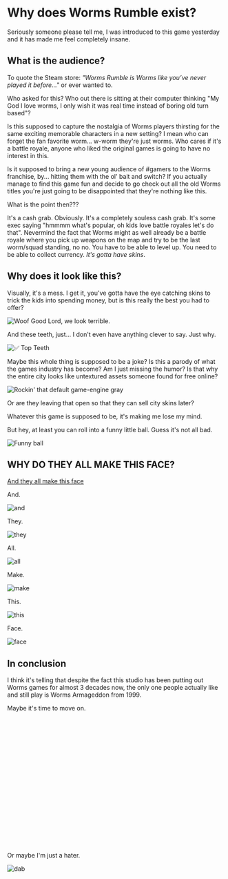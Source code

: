 # Why does Worms Rumble exist?

Seriously someone please tell me, I was introduced to this game yesterday and it has made me feel completely insane.

## What is the audience?
To quote the Steam store: _"Worms Rumble is Worms like you’ve never played it before..."_ or ever wanted to.

Who asked for this? Who out there is sitting at their computer thinking "My God I love worms, I only wish it was real time instead of boring old turn based"?

Is this supposed to capture the nostalgia of Worms players thirsting for the same exciting memorable characters in a new setting? I mean who can forget the fan favorite worm... w-worm they're just worms. Who cares if it's a battle royale, anyone who liked the original games is going to have no interest in this.

Is it supposed to bring a new young audience of #gamers to the Worms franchise, by... hitting them with the ol' bait and switch? If you actually manage to find this game fun and decide to go check out all the old Worms titles you're just going to be disappointed that they're nothing like this.

What is the point then???

It's a cash grab. Obviously. It's a completely souless cash grab. It's some exec saying "hmmmm what's popular, oh kids love battle royales let's do that". Nevermind the fact that Worms might as well already be a battle royale where you pick up weapons on the map and try to be the last worm/squad standing, no no. You have to be able to level up. You need to be able to collect currency. _It's gotta have skins_.

## Why does it look like this?
Visually, it's a mess. I get it, you've gotta have the eye catching skins to trick the kids into spending money, but is this really the best you had to offer?

![Woof](/pages/assets/why-worms/bad.png)
Good Lord, we look terrible.

And these teeth, just... I don't even have anything clever to say. Just why.

![✅ Top Teeth](/pages/assets/why-worms/teeth.png)

Maybe this whole thing is supposed to be a joke? Is this a parody of what the games industry has become? Am I just missing the humor? Is that why the entire city looks like untextured assets someone found for free online?

![Rockin' that default game-engine gray](/pages/assets/why-worms/untextured.png)

Or are they leaving that open so that they can sell city skins later?

Whatever this game is supposed to be, it's making me lose my mind.

But hey, at least you can roll into a funny little ball. Guess it's not all bad.

![Funny ball](/pages/assets/why-worms/ball.png)

## WHY DO THEY ALL MAKE THIS FACE?
[And they all make this face](http://i.imgur.com/LuYTe.jpeg)

And.

![and](/pages/assets/why-worms/and.png)

They.

![they](/pages/assets/why-worms/they.png)

All.

![all](/pages/assets/why-worms/all.png)

Make.

![make](/pages/assets/why-worms/make.png)

This.

![this](/pages/assets/why-worms/this.png)

Face.

![face](/pages/assets/why-worms/face.png)

## In conclusion
I think it's telling that despite the fact this studio has been putting out Worms games for almost 3 decades now, the only one people actually like and still play is Worms Armageddon from 1999.

Maybe it's time to move on.


&nbsp;

&nbsp;

&nbsp;

&nbsp;

&nbsp;

&nbsp;

&nbsp;

&nbsp;

&nbsp;

&nbsp;

Or maybe I'm just a hater.

![dab](/pages/assets/why-worms/dab.png)